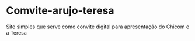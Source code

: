 # Comvite-arujo-teresa
Site simples que serve como convite digital para apresentação do Chicom e a Teresa
